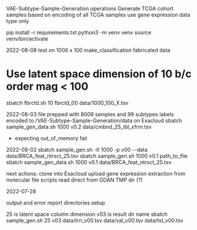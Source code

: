 VAE-Subtype-Sample-Generation operations
Generate TCGA cohort samples
    based on encoding of all TCGA samples
    use gene expression data type only

pip install -r requirements.txt
python3 -m venv venv
source venv/bin/activate

2022-08-08
test on 1000 x 100 make_classification fabricated data
# Use latent space dimension of 10 b/c order mag < 100
sbatch fbrctd.sh 10 fbrctd_00 data/1000_100_X.tsv

2022-08-03
file prepped with 8009 samples and 99 subtypes
labels encoded
to /VAE-Subtype-Sample-Generation/data on Exacloud
sbatch sample_gen_data.sh 1000 v0.2 data/cmbnd_25_lbl_xfrm.tsv
* expecting out_of_memory fail

2022-08-02
sbatch sample_gen.sh -lt 1000 -p v00 --data data/BRCA_feat_ntrsct_25.tsv
sbatch sample_gen.sh 1000 v0.1 path_to_file
sbatch sample_gen_data.sh 1000 v0.1 data/BRCA_feat_ntrsct_25.tsv

next actions:
    clone into Exacloud
    upload gene expression extraction from molecular file scripts
    read direct from GDAN TMP dir (?)

2022-07-28

output and error report directories setup

25 is latent space column dimension
v03 is result dir name
sbatch sample_gen.sh 25 v03 data/trn_v00.tsv data/val_v00.tsv data/tst_v00.tsv


